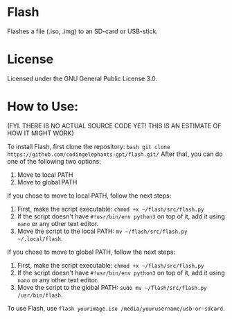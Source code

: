 # Flash
Flashes a file (.iso, .img) to an SD-card or USB-stick.

# License
Licensed under the GNU General Public License 3.0.

# How to Use:
(FYI. THERE IS NO ACTUAL SOURCE CODE YET! THIS IS AN ESTIMATE OF HOW IT MIGHT WORK)

To install Flash, first clone the repository: ```bash git clone https://github.com/codingelephants-gpt/flash.git/```
After that, you can do one of the following two options:
1. Move to local PATH
2. Move to global PATH

If you chose to move to local PATH, follow the next steps:
1. First, make the script executable: `chmod +x ~/flash/src/flash.py`
2. If the script doesn't have `#!usr/bin/env python3` on top of it, add it using `nano` or any other text editor.
3. Move the script to the local PATH: `mv ~/flash/src/flash.py ~/.local/flash`.

If you chose to move to global PATH, follow the next steps:
1. First, make the script executable: `chmod +x ~/flash/src/flash.py`
2. If the script doesn't have `#!usr/bin/env python3` on top of it, add it using `nano` or any other text editor.
3. Move the script to the global PATH: `sudo mv ~/flash/src/flash.py /usr/bin/flash`.

To use Flash, use `flash yourimage.iso /media/yourusername/usb-or-sdcard`.
